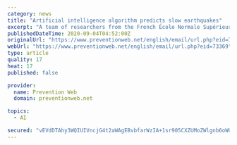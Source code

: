 ```yaml
---
category: news
title: "Artificial intelligence algorithm predicts slow earthquakes"
excerpt: "A team of researchers from the French École Normale Supérieure (ENS) recently announced the discovery of an AI algorithm to predict seismic events."
publishedDateTime: 2020-09-04T04:52:00Z
originalUrl: "https://www.preventionweb.net/english/email/url.php?eid=73369"
webUrl: "https://www.preventionweb.net/english/email/url.php?eid=73369"
type: article
quality: 17
heat: 17
published: false

provider:
  name: Prevention Web
  domain: preventionweb.net

topics:
  - AI

secured: "vEVdDTAhy3WQIUIVncjG4t2aWAgEBvbfarWzIA+1sr905CXZUMoZWlgnb6oWUnYjl+5/V+8R8p4qtu4N7gizjmPtoHl7n5By1Oq/SjGX6QcNHZX8838KgCRX8fLxBL3PRQQ7HedMmd6ndJhgNGvfB0Vtpq9Xl6wZGcxAHfc7FDohGP0HrTZoOCUDraNqMqYO1rm3GiXuV05SpZhCjl0BXzMSTvjEdRd3yDgjCHLcWTU66cOfyjjXqwPwyVsd5Zl1k20+AYDaUpd6Uptn5QKpjE9s9ApHtDPonpwtjpuJE/uvxSPCCRpMrPEJnyXplXXZvPRUfrxrOf//ZbThAxKSZVQ6oE8bHxvhmV7Q6RKd0VY=;a0nK6KbDk29DtlByB7jc1g=="
---
```



